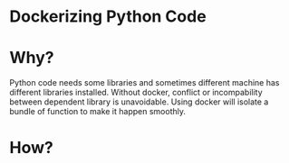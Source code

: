 <h1>Dockerizing Python Code</h1>

# Why?
Python code needs some libraries and sometimes different machine has different libraries installed. Without docker, conflict or incompability between dependent library is unavoidable. Using docker will isolate a bundle of function to make it happen smoothly.

# How?
